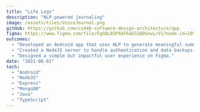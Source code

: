 ```yaml
---
title: "Life Logs"
description: "NLP-powered journaling"
image: /assets/tiles/VoiceJournal.png
gitHub: https://github.com/cs446-software-design-architecture/app
figma: https://www.figma.com/file/FgGQL83PXAF6aDlG6DGxwi/V1?node-id=10%3A114
outcomes:
  - "Developed an Android app that uses NLP to generate meaningful summaries about your life after you tell it about your day."
  - "Created a NodeJS server to handle authentication and data backups."
  - "Designed a simple but impactful user experience on Figma."
date: "2021-06-01"
tech:
  - "Android"
  - "NodeJS"
  - "Express"
  - "MongoDB"
  - "Java"
  - "TypeScript"
---
```

